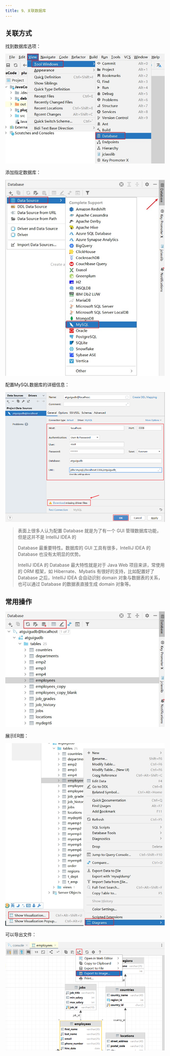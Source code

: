 ```yaml
---
title: 9、关联数据库
---
```

## 关联方式

找到数据库选项：

![](../../images/image67-1670134424938131.jpeg)

添加指定数据库：

![](../../images/image68-1670134428473133.jpeg)

配置MySQL数据库的详细信息：

![](../../images/image69-1670134432539135.png)

> 表面上很多人认为配置 Database 就是为了有一个 GUI 管理数据库功能，但是这并不是 IntelliJ IDEA 的
>
> Database 最重要特性。数据库的 GUI 工具有很多，IntelliJ IDEA 的 Database 也没有太明显的优势。
>
> IntelliJ IDEA 的 Database 最大特性就是对于 Java Web 项目来讲，常使用的 ORM 框架，如 Hibernate、Mybatis 有很好的支持，比如配置好了 Database 之后，IntelliJ IDEA 会自动识别 domain 对象与数据表的关系，也可以通过 Database 的数据表直接生成 domain 对象等。

## 常用操作

![](../../images/image70-1670134436054137.jpeg)

展示ER图：

![](../../images/image71-1670134439381139.jpeg)

可以导出文件：

![](../../images/image72-1670134442211141.png)
